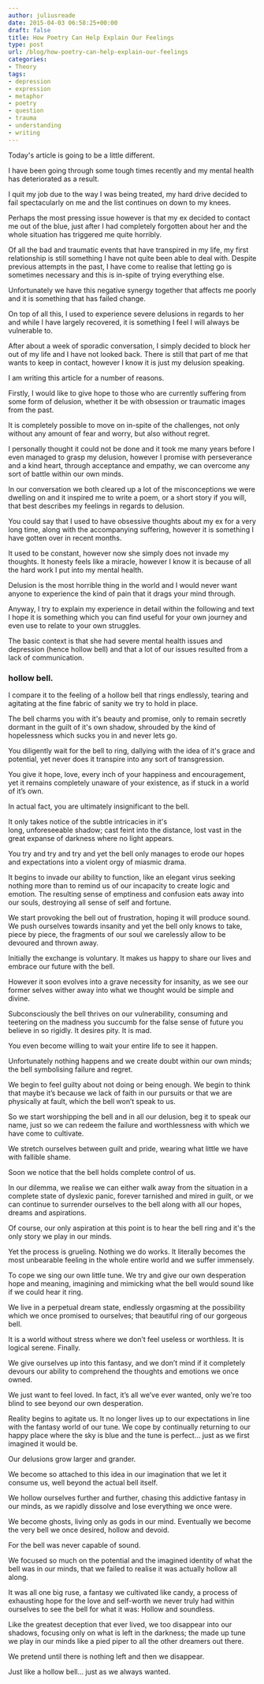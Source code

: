 ```yaml
---
author: juliusreade
date: 2015-04-03 06:58:25+00:00
draft: false
title: How Poetry Can Help Explain Our Feelings
type: post
url: /blog/how-poetry-can-help-explain-our-feelings
categories:
- Theory
tags:
- depression
- expression
- metaphor
- poetry
- question
- trauma
- understanding
- writing
---
```


Today's article is going to be a little different.

I have been going through some tough times recently and my mental health has deteriorated as a result.

I quit my job due to the way I was being treated, my hard drive decided to fail spectacularly on me and the list continues on down to my knees.

<!-- more -->

Perhaps the most pressing issue however is that my ex decided to contact me out of the blue, just after I had completely forgotten about her and the whole situation has triggered me quite horribly.

Of all the bad and traumatic events that have transpired in my life, my first relationship is still something I have not quite been able to deal with. Despite previous attempts in the past, I have come to realise that letting go is sometimes necessary and this is in-spite of trying everything else.

Unfortunately we have this negative synergy together that affects me poorly and it is something that has failed change.

On top of all this, I used to experience severe delusions in regards to her and while I have largely recovered, it is something I feel I will always be vulnerable to.

After about a week of sporadic conversation, I simply decided to block her out of my life and I have not looked back. There is still that part of me that wants to keep in contact, however I know it is just my delusion speaking.

I am writing this article for a number of reasons.

Firstly, I would like to give hope to those who are currently suffering from some form of delusion, whether it be with obsession or traumatic images from the past.

It is completely possible to move on in-spite of the challenges, not only without any amount of fear and worry, but also without regret.

I personally thought it could not be done and it took me many years before I even managed to grasp my delusion, however I promise with perseverance and a kind heart, through acceptance and empathy, we can overcome any sort of battle within our own minds.

In our conversation we both cleared up a lot of the misconceptions we were dwelling on and it inspired me to write a poem, or a short story if you will, that best describes my feelings in regards to delusion.

You could say that I used to have obsessive thoughts about my ex for a very long time, along with the accompanying suffering, however it is something I have gotten over in recent months.

It used to be constant, however now she simply does not invade my thoughts. It honesty feels like a miracle, however I know it is because of all the hard work I put into my mental health.

Delusion is the most horrible thing in the world and I would never want anyone to experience the kind of pain that it drags your mind through.

Anyway, I try to explain my experience in detail within the following and text I hope it is something which you can find useful for your own journey and even use to relate to your own struggles.

The basic context is that she had severe mental health issues and depression (hence hollow bell) and that a lot of our issues resulted from a lack of communication.


### hollow bell.


I compare it to the feeling of a hollow bell that rings endlessly, tearing and agitating at the fine fabric of sanity we try to hold in place.

The bell charms you with it's beauty and promise, only to remain secretly dormant in the guilt of it's own shadow, shrouded by the kind of hopelessness which sucks you in and never lets go.

You diligently wait for the bell to ring, dallying with the idea of it's grace and potential, yet never does it transpire into any sort of transgression.

You give it hope, love, every inch of your happiness and encouragement, yet it remains completely unaware of your existence, as if stuck in a world of it’s own.

In actual fact, you are ultimately insignificant to the bell.

It only takes notice of the subtle intricacies in it's long, unforeseeable shadow; cast feint into the distance, lost vast in the great expanse of darkness where no light appears.

You try and try and try and yet the bell only manages to erode our hopes and expectations into a violent orgy of miasmic drama.

It begins to invade our ability to function, like an elegant virus seeking nothing more than to remind us of our incapacity to create logic and emotion. The resulting sense of emptiness and confusion eats away into our souls, destroying all sense of self and fortune.

We start provoking the bell out of frustration, hoping it will produce sound. We push ourselves towards insanity and yet the bell only knows to take, piece by piece, the fragments of our soul we carelessly allow to be devoured and thrown away.

Initially the exchange is voluntary. It makes us happy to share our lives and embrace our future with the bell.

However it soon evolves into a grave necessity for insanity, as we see our former selves wither away into what we thought would be simple and divine.

Subconsciously the bell thrives on our vulnerability, consuming and teetering on the madness you succumb for the false sense of future you believe in so rigidly. It desires pity. It is mad.

You even become willing to wait your entire life to see it happen.

Unfortunately nothing happens and we create doubt within our own minds; the bell symbolising failure and regret.

We begin to feel guilty about not doing or being enough. We begin to think that maybe it’s because we lack of faith in our pursuits or that we are physically at fault, which the bell won’t speak to us.

So we start worshipping the bell and in all our delusion, beg it to speak our name, just so we can redeem the failure and worthlessness with which we have come to cultivate.

We stretch ourselves between guilt and pride, wearing what little we have with fallible shame.

Soon we notice that the bell holds complete control of us.

In our dilemma, we realise we can either walk away from the situation in a complete state of dyslexic panic, forever tarnished and mired in guilt, or we can continue to surrender ourselves to the bell along with all our hopes, dreams and aspirations.

Of course, our only aspiration at this point is to hear the bell ring and it's the only story we play in our minds.

Yet the process is grueling. Nothing we do works. It literally becomes the most unbearable feeling in the whole entire world and we suffer immensely.

To cope we sing our own little tune. We try and give our own desperation hope and meaning, imagining and mimicking what the bell would sound like if we could hear it ring.

We live in a perpetual dream state, endlessly orgasming at the possibility which we once promised to ourselves; that beautiful ring of our gorgeous bell.

It is a world without stress where we don’t feel useless or worthless. It is logical serene. Finally.

We give ourselves up into this fantasy, and we don’t mind if it completely devours our ability to comprehend the thoughts and emotions we once owned.

We just want to feel loved. In fact, it’s all we’ve ever wanted, only we're too blind to see beyond our own desperation.

Reality begins to agitate us. It no longer lives up to our expectations in line with the fantasy world of our tune. We cope by continually returning to our happy place where the sky is blue and the tune is perfect... just as we first imagined it would be.

Our delusions grow larger and grander.

We become so attached to this idea in our imagination that we let it consume us, well beyond the actual bell itself.

We hollow ourselves further and further, chasing this addictive fantasy in our minds, as we rapidly dissolve and lose everything we once were.

We become ghosts, living only as gods in our mind. Eventually we become the very bell we once desired, hollow and devoid.

For the bell was never capable of sound.

We focused so much on the potential and the imagined identity of what the bell was in our minds, that we failed to realise it was actually hollow all along.

It was all one big ruse, a fantasy we cultivated like candy, a process of exhausting hope for the love and self-worth we never truly had within ourselves to see the bell for what it was: Hollow and soundless.

Like the greatest deception that ever lived, we too disappear into our shadows, focusing only on what is left in the darkness; the made up tune we play in our minds like a pied piper to all the other dreamers out there.

We pretend until there is nothing left and then we disappear.

Just like a hollow bell… just as we always wanted.
